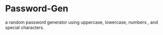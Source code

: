 # Password-Gen
a random password generator using uppercase, lowercase, numbers , and special characters.
